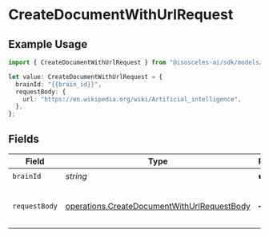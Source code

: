 # CreateDocumentWithUrlRequest

## Example Usage

```typescript
import { CreateDocumentWithUrlRequest } from "@isosceles-ai/sdk/models/operations";

let value: CreateDocumentWithUrlRequest = {
  brainId: "{{brain_id}}",
  requestBody: {
    url: "https://en.wikipedia.org/wiki/Artificial_intelligence",
  },
};
```

## Fields

| Field                                                                                                      | Type                                                                                                       | Required                                                                                                   | Description                                                                                                | Example                                                                                                    |
| ---------------------------------------------------------------------------------------------------------- | ---------------------------------------------------------------------------------------------------------- | ---------------------------------------------------------------------------------------------------------- | ---------------------------------------------------------------------------------------------------------- | ---------------------------------------------------------------------------------------------------------- |
| `brainId`                                                                                                  | *string*                                                                                                   | :heavy_check_mark:                                                                                         | N/A                                                                                                        | {{brain_id}}                                                                                               |
| `requestBody`                                                                                              | [operations.CreateDocumentWithUrlRequestBody](../../models/operations/createdocumentwithurlrequestbody.md) | :heavy_minus_sign:                                                                                         | N/A                                                                                                        | {<br/>"url": "https://en.wikipedia.org/wiki/Artificial_intelligence"<br/>}                                 |